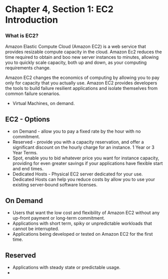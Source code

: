 # Chapter 4, Section 1: EC2 Introduction

### What is EC2?

Amazon Elastic Compute Cloud (Amazon EC2) is a web service that provides resizable compute capacity in the cloud. Amazon Ec2 reduces the time required to obtain and boo new server instances to minutes, allowing you to quickly scale capacity, both up and down, as your computing requirements change.

Amazon EC2 changes the economics of computing by allowing you to pay only for capacity that you actually use. Amazon EC2 provides developers the tools to build failure resilient applications and isolate themselves from common failure scenarios.

- Virtual Machines, on demand.

## EC2 - Options

- on Demand - allow you to pay a fixed rate by the hour with no commitment.
- Reserved - provide you with a capacity reservation, and offer a significant discount on the hourly charge for an instance. 1 Year or 3 Year Terms.
- Spot, enable you to bid whatever price you want for instance capacity, providing for even greater savings if your applications have flexible start and end times.
- Dedicated Hosts - Physical EC2 server dedicated for your use. Dedicated Hosts can help you reduce costs by allow you to use your existing server-bound software licenses.

## On Demand

- Users that want the low cost and flexibility of Amazon EC2 without any up-front payment or long-term commitment.
- Applications with short term, spiky or unpredictable workloads that cannot be interrupted.
- Applications being developed or tested on Amazon EC2 for the first time.

## Reserved

- Applications with steady state or predictable usage.
- 
